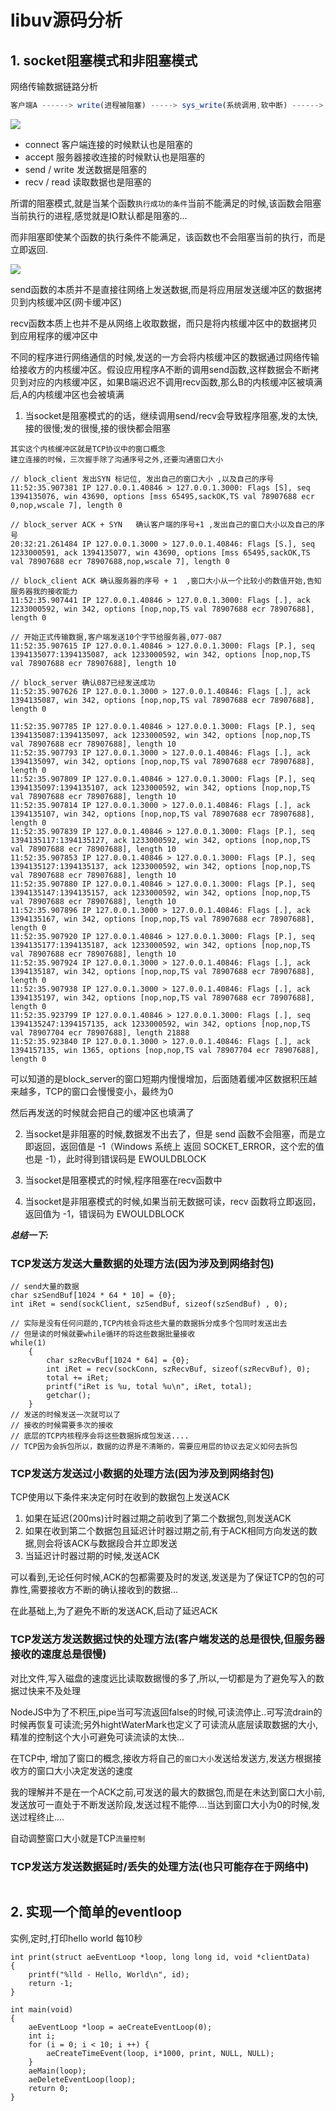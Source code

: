<!--
 * @Author: lizhiyuan
 * @Date: 2019-10-06 15:06:49
 * @LastEditors: lizhiyuan
 * @LastEditTime: 2021-01-07 15:19:54
-->
# libuv源码分析

## 1. socket阻塞模式和非阻塞模式

网络传输数据链路分析

```js
客户端A ------> write(进程被阻塞) -----> sys_write(系统调用,软中断) ------> 数据写入内核缓冲区(写缓冲区) -----> 网卡封包 ------->  路由器/交换机 ------->  服务器网卡发现数据到来产生硬中断(CPU进行系统调用,切换到内核态)-----> 内核放入该套接字的读缓冲区 ----> epoll_wait唤醒套接字进程
```

![](./image/socket.png)

- connect 客户端连接的时候默认也是阻塞的
- accept 服务器接收连接的时候默认也是阻塞的
- send / write 发送数据是阻塞的
- recv / read 读取数据也是阻塞的

所谓的阻塞模式,就是当某个函数`执行成功的条件`当前不能满足的时候,该函数会阻塞当前执行的进程,感觉就是IO默认都是阻塞的...

而非阻塞即使某个函数的执行条件不能满足，该函数也不会阻塞当前的执行，而是立即返回.

![](./image/block.png)

send函数的本质并不是直接往网络上发送数据,而是将应用层发送缓冲区的数据拷贝到内核缓冲区(网卡缓冲区)

recv函数本质上也并不是从网络上收取数据，而只是将内核缓冲区中的数据拷贝到应用程序的缓冲区中

不同的程序进行网络通信的时候,发送的一方会将内核缓冲区的数据通过网络传输给接收方的内核缓冲区。假设应用程序A不断的调用send函数,这样数据会不断拷贝到对应的内核缓冲区，如果B端迟迟不调用recv函数,那么B的内核缓冲区被填满后,A的内核缓冲区也会被填满

1. 当socket是阻塞模式的的话，继续调用send/recv会导致程序阻塞,发的太快,接的很慢;发的很慢,接的很快都会阻塞

```
其实这个内核缓冲区就是TCP协议中的窗口概念
建立连接的时候，三次握手除了沟通序号之外,还要沟通窗口大小

// block_client 发出SYN 标记位, 发出自己的窗口大小 ,以及自己的序号 
11:52:35.907381 IP 127.0.0.1.40846 > 127.0.0.1.3000: Flags [S], seq 1394135076, win 43690, options [mss 65495,sackOK,TS val 78907688 ecr 0,nop,wscale 7], length 0

// block_server ACK + SYN   确认客户端的序号+1 ,发出自己的窗口大小以及自己的序号
20:32:21.261484 IP 127.0.0.1.3000 > 127.0.0.1.40846: Flags [S.], seq 1233000591, ack 1394135077, win 43690, options [mss 65495,sackOK,TS val 78907688 ecr 78907688,nop,wscale 7], length 0

// block_client ACK 确认服务器的序号 + 1  ,窗口大小从一个比较小的数值开始,告知服务器我的接收能力
11:52:35.907441 IP 127.0.0.1.40846 > 127.0.0.1.3000: Flags [.], ack 1233000592, win 342, options [nop,nop,TS val 78907688 ecr 78907688], length 0

// 开始正式传输数据,客户端发送10个字节给服务器,077-087 
11:52:35.907615 IP 127.0.0.1.40846 > 127.0.0.1.3000: Flags [P.], seq 1394135077:1394135087, ack 1233000592, win 342, options [nop,nop,TS val 78907688 ecr 78907688], length 10

// block_server 确认087已经发送成功
11:52:35.907626 IP 127.0.0.1.3000 > 127.0.0.1.40846: Flags [.], ack 1394135087, win 342, options [nop,nop,TS val 78907688 ecr 78907688], length 0

11:52:35.907785 IP 127.0.0.1.40846 > 127.0.0.1.3000: Flags [P.], seq 1394135087:1394135097, ack 1233000592, win 342, options [nop,nop,TS val 78907688 ecr 78907688], length 10
11:52:35.907793 IP 127.0.0.1.3000 > 127.0.0.1.40846: Flags [.], ack 1394135097, win 342, options [nop,nop,TS val 78907688 ecr 78907688], length 0
11:52:35.907809 IP 127.0.0.1.40846 > 127.0.0.1.3000: Flags [P.], seq 1394135097:1394135107, ack 1233000592, win 342, options [nop,nop,TS val 78907688 ecr 78907688], length 10
11:52:35.907814 IP 127.0.0.1.3000 > 127.0.0.1.40846: Flags [.], ack 1394135107, win 342, options [nop,nop,TS val 78907688 ecr 78907688], length 0
11:52:35.907839 IP 127.0.0.1.40846 > 127.0.0.1.3000: Flags [P.], seq 1394135117:1394135127, ack 1233000592, win 342, options [nop,nop,TS val 78907688 ecr 78907688], length 10
11:52:35.907853 IP 127.0.0.1.40846 > 127.0.0.1.3000: Flags [P.], seq 1394135127:1394135137, ack 1233000592, win 342, options [nop,nop,TS val 78907688 ecr 78907688], length 10
11:52:35.907880 IP 127.0.0.1.40846 > 127.0.0.1.3000: Flags [P.], seq 1394135147:1394135157, ack 1233000592, win 342, options [nop,nop,TS val 78907688 ecr 78907688], length 10
11:52:35.907896 IP 127.0.0.1.3000 > 127.0.0.1.40846: Flags [.], ack 1394135167, win 342, options [nop,nop,TS val 78907688 ecr 78907688], length 0
11:52:35.907920 IP 127.0.0.1.40846 > 127.0.0.1.3000: Flags [P.], seq 1394135177:1394135187, ack 1233000592, win 342, options [nop,nop,TS val 78907688 ecr 78907688], length 10
11:52:35.907924 IP 127.0.0.1.3000 > 127.0.0.1.40846: Flags [.], ack 1394135187, win 342, options [nop,nop,TS val 78907688 ecr 78907688], length 0
11:52:35.907938 IP 127.0.0.1.3000 > 127.0.0.1.40846: Flags [.], ack 1394135197, win 342, options [nop,nop,TS val 78907688 ecr 78907688], length 0
11:52:35.923799 IP 127.0.0.1.40846 > 127.0.0.1.3000: Flags [.], seq 1394135247:1394157135, ack 1233000592, win 342, options [nop,nop,TS val 78907704 ecr 78907688], length 21888
11:52:35.923840 IP 127.0.0.1.3000 > 127.0.0.1.40846: Flags [.], ack 1394157135, win 1365, options [nop,nop,TS val 78907704 ecr 78907688], length 0
```

可以知道的是block_server的窗口短期内慢慢增加，后面随着缓冲区数据积压越来越多，TCP的窗口会慢慢变小，最终为0

然后再发送的时候就会把自己的缓冲区也填满了

2. 当socket是非阻塞的时候,数据发不出去了，但是 send 函数不会阻塞，而是立即返回，返回值是 -1（Windows 系统上 返回 SOCKET_ERROR，这个宏的值也是 -1），此时得到错误码是 EWOULDBLOCK

3. 当socket是阻塞模式的时候,程序阻塞在recv函数中

4. 当socket是非阻塞模式的时候,如果当前无数据可读，recv 函数将立即返回，返回值为 -1，错误码为 EWOULDBLOCK



***总结一下:*** 

###  TCP发送方发送大量数据的处理方法(因为涉及到网络封包)

```
// send大量的数据
char szSendBuf[1024 * 64 * 10] = {0};
int iRet = send(sockClient, szSendBuf, sizeof(szSendBuf) , 0);

// 实际是没有任何问题的,TCP内核会将这些大量的数据拆分成多个包同时发送出去
// 但是读的时候就要while循环的将这些数据批量接收
while(1)
	{
	    char szRecvBuf[1024 * 64] = {0};
	    int iRet = recv(sockConn, szRecvBuf, sizeof(szRecvBuf), 0);
		total += iRet;
	    printf("iRet is %u, total %u\n", iRet, total);
		getchar(); 
	}
// 发送的时候发送一次就可以了
// 接收的时候需要多次的接收
// 底层的TCP内核程序会将这些数据拆成包发送....
// TCP因为会拆包所以，数据的边界是不清晰的，需要应用层的协议去定义如何去拆包    
```


###  TCP发送方发送过小数据的处理方法(因为涉及到网络封包)

TCP使用以下条件来决定何时在收到的数据包上发送ACK

1. 如果在延迟(200ms)计时器过期之前收到了第二个数据包,则发送ACK
2. 如果在收到第二个数据包且延迟计时器过期之前,有于ACK相同方向发送的数据,则会将该ACK与数据段合并立即发送
3. 当延迟计时器过期的时候,发送ACK

可以看到,无论任何时候,ACK的包都需要及时的发送,发送是为了保证TCP的包的可靠性,需要接收方不断的确认接收到的数据...

在此基础上,为了避免不断的发送ACK,启动了延迟ACK


### TCP发送方发送数据过快的处理方法(客户端发送的总是很快,但服务器接收的速度总是很慢)

对比文件,写入磁盘的速度远比读取数据慢的多了,所以,一切都是为了避免写入的数据过快来不及处理

NodeJS中为了不积压,pipe当可写流返回false的时候,可读流停止..可写流drain的时候再恢复可读流;另外hightWaterMark也定义了可读流从底层读取数据的大小,精准的控制这个大小可避免可读流读的太快...

在TCP中, 增加了窗口的概念,接收方将自己的`窗口大小`发送给发送方,发送方根据接收方的窗口大小决定发送的速度

我的理解并不是在一个ACK之前,可发送的最大的数据包,而是在未达到窗口大小前,发送放可一直处于不断发送阶段,发送过程不能停....当达到窗口大小为0的时候,发送过程终止....

自动调整窗口大小就是TCP`流量控制`

###  TCP发送方发送数据延时/丢失的处理方法(也只可能存在于网络中)

```
```


## 2. 实现一个简单的eventloop


实例,定时,打印hello world 每10秒

```
int print(struct aeEventLoop *loop, long long id, void *clientData)
{
    printf("%lld - Hello, World\n", id);
    return -1;
}

int main(void)
{
    aeEventLoop *loop = aeCreateEventLoop(0);
    int i;
    for (i = 0; i < 10; i ++) {
        aeCreateTimeEvent(loop, i*1000, print, NULL, NULL);
    }
    aeMain(loop);
    aeDeleteEventLoop(loop);
    return 0;
}

```































